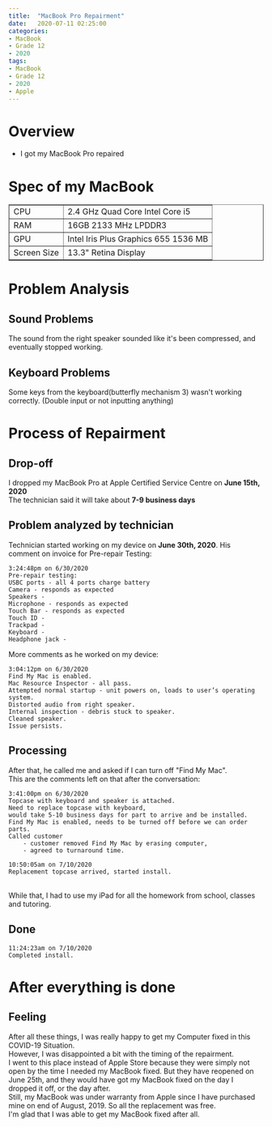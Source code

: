```yaml
---
title:  "MacBook Pro Repairment"
date:   2020-07-11 02:25:00
categories:
- MacBook
- Grade 12
- 2020
tags:
- MacBook
- Grade 12
- 2020
- Apple
---
```

# Overview
* I got my MacBook Pro repaired

# Spec of my MacBook
<table border="1">
	<tr><!-- 첫번째 줄 시작 -->
	    <td>CPU</td>
	    <td>2.4 GHz Quad Core Intel Core i5</td>
	</tr><!-- 첫번째 줄 끝 -->
  <tr><!-- 두번째 줄 시작 -->
	    <td>RAM</td>
	    <td>16GB 2133 MHz LPDDR3</td>
	</tr><!-- 두번째 줄 끝 -->
  <tr><!-- 두번째 줄 시작 -->
	    <td>GPU</td>
	    <td>Intel Iris Plus Graphics 655 1536 MB</td>
	</tr><!-- 두번째 줄 끝 -->
  <tr><!-- 두번째 줄 시작 -->
	    <td>Screen Size</td>
	    <td>13.3" Retina Display</td>
	</tr><!-- 두번째 줄 끝 -->
</table>

# Problem Analysis
## Sound Problems
The sound from the right speaker sounded like it's been compressed, and eventually stopped working.
## Keyboard Problems
Some keys from the keyboard(butterfly mechanism 3) wasn't working correctly. (Double input or not inputting anything)
# Process of Repairment
## Drop-off
I dropped my MacBook Pro at Apple Certified Service Centre on <b>June 15th, 2020</b><br>
The technician said it will take about <b>7-9 business days</b>
## Problem analyzed by technician
Technician started working on my device on <b>June 30th, 2020</b>.
His comment on invoice for Pre-repair Testing:
```
3:24:48pm on 6/30/2020
Pre-repair testing:
USBC ports - all 4 ports charge battery
Camera - responds as expected
Speakers -
Microphone - responds as expected
Touch Bar - responds as expected
Touch ID -
Trackpad -
Keyboard -
Headphone jack -
```
More comments as he worked on my device:
```
3:04:12pm on 6/30/2020
Find My Mac is enabled.
Mac Resource Inspector - all pass.
Attempted normal startup - unit powers on, loads to user’s operating system.
Distorted audio from right speaker.
Internal inspection - debris stuck to speaker.
Cleaned speaker.
Issue persists.
```
## Processing
After that, he called me and asked if I can turn off "Find My Mac".<br>This are the comments left on that after the conversation:
```
3:41:00pm on 6/30/2020
Topcase with keyboard and speaker is attached.
Need to replace topcase with keyboard,
would take 5-10 business days for part to arrive and be installed.
Find My Mac is enabled, needs to be turned off before we can order parts.
Called customer
	- customer removed Find My Mac by erasing computer,
	- agreed to turnaround time.
```
```
10:50:05am on 7/10/2020
Replacement topcase arrived, started install.
```
<br>
While that, I had to use my iPad for all the homework from school, classes and tutoring.

## Done
```
11:24:23am on 7/10/2020
Completed install.
```
# After everything is done
## Feeling
After all these things, I was really happy to get my Computer fixed in this COVID-19 Situation.<br>
However, I was disappointed a bit with the timing of the repairment.<br>
I went to this place instead of Apple Store because they were simply not open by the time I needed my MacBook fixed. But they have reopened on June 25th, and they would have got my MacBook fixed on the day I dropped it off, or the day after.<br>
Still, my MacBook was under warranty from Apple since I have purchased mine on end of August, 2019. So all the replacement was free.<br>
I'm glad that I was able to get my MacBook fixed after all.
